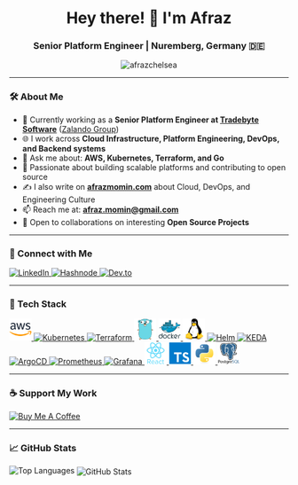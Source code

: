 <h1 align="center">Hey there! 👋 I'm Afraz</h1>
<h3 align="center">Senior Platform Engineer | Nuremberg, Germany 🇩🇪</h3>

<p align="center">
  <img src="https://komarev.com/ghpvc/?username=afrazchelsea&label=Profile%20views&color=0e75b6&style=flat" alt="afrazchelsea" />
</p>

---

### 🛠️ About Me

- 🔭 Currently working as a **Senior Platform Engineer at [Tradebyte Software](https://www.tradebyte.com/en/)** ([Zalando Group](zalando.de))
- 🌐 I work across **Cloud Infrastructure, Platform Engineering, DevOps, and Backend systems**
- 💬 Ask me about: **AWS, Kubernetes, Terraform, and Go**
- 🧠 Passionate about building scalable platforms and contributing to open source
- ✍️ I also write on [**afrazmomin.com**](https://afrazmomin.com) about Cloud, DevOps, and Engineering Culture
- 📫 Reach me at: **afraz.momin@gmail.com**
- 🤝 Open to collaborations on interesting **Open Source Projects**

---

### 📢 Connect with Me

<p align="left">
  <a href="https://linkedin.com/in/afrazm7" target="_blank">
    <img src="https://raw.githubusercontent.com/rahuldkjain/github-profile-readme-generator/master/src/images/icons/Social/linked-in-alt.svg" height="30" width="40" alt="LinkedIn" />
  </a>
  <a href="https://hashnode.com/afrazmomin" target="_blank">
    <img src="https://raw.githubusercontent.com/rahuldkjain/github-profile-readme-generator/master/src/images/icons/Social/hashnode.svg" height="30" width="40" alt="Hashnode" />
  </a>
  <a href="https://dev.to/afrazchelsea" target="_blank">
    <img src="https://raw.githubusercontent.com/rahuldkjain/github-profile-readme-generator/master/src/images/icons/Social/devto.svg" height="30" width="40" alt="Dev.to" />
  </a>
</p>

---

### 🧰 Tech Stack

<p align="left">
  <!-- Cloud & Infra -->
  <a href="https://aws.amazon.com" target="_blank">
    <img src="https://raw.githubusercontent.com/devicons/devicon/master/icons/amazonwebservices/amazonwebservices-original-wordmark.svg" width="40" height="40" alt="AWS" />
  </a>
  <a href="https://kubernetes.io" target="_blank">
    <img src="https://www.vectorlogo.zone/logos/kubernetes/kubernetes-icon.svg" width="40" height="40" alt="Kubernetes" />
  </a>
  <a href="https://www.terraform.io" target="_blank">
    <img src="https://www.vectorlogo.zone/logos/terraformio/terraformio-icon.svg" width="40" height="40" alt="Terraform" />
  </a>
  <a href="https://golang.org" target="_blank">
    <img src="https://raw.githubusercontent.com/devicons/devicon/master/icons/go/go-original.svg" width="40" height="40" alt="Go" />
  </a>
  <a href="https://www.docker.com/" target="_blank">
    <img src="https://raw.githubusercontent.com/devicons/devicon/master/icons/docker/docker-original-wordmark.svg" width="40" height="40" alt="Docker" />
  </a>
  <a href="https://www.linux.org/" target="_blank">
    <img src="https://raw.githubusercontent.com/devicons/devicon/master/icons/linux/linux-original.svg" width="40" height="40" alt="Linux" />
  </a>
  <!-- Kubernetes Ecosystem -->
  <a href="https://helm.sh/" target="_blank">
    <img src="https://www.vectorlogo.zone/logos/helmsh/helmsh-icon.svg" width="40" height="40" alt="Helm" />
  </a>
  <a href="https://keda.sh/" target="_blank">
    <img src="https://raw.githubusercontent.com/kedacore/keda/main/logo/keda-icon-color.png" width="40" height="40" alt="KEDA" />
  </a>
  <a href="https://argo-cd.readthedocs.io/" target="_blank">
    <img src="https://argo-cd.readthedocs.io/en/stable/assets/logo.png" width="40" height="40" alt="ArgoCD" />
  </a>
  <a href="https://prometheus.io/" target="_blank">
    <img src="https://www.vectorlogo.zone/logos/prometheusio/prometheusio-icon.svg" width="40" height="40" alt="Prometheus" />
  </a>
  <a href="https://grafana.com/" target="_blank">
    <img src="https://www.vectorlogo.zone/logos/grafana/grafana-icon.svg" width="40" height="40" alt="Grafana" />
  </a>
  <!-- Programming & Tools -->
  <a href="https://reactjs.org/" target="_blank">
    <img src="https://raw.githubusercontent.com/devicons/devicon/master/icons/react/react-original-wordmark.svg" width="40" height="40" alt="React" />
  </a>
  <a href="https://www.typescriptlang.org/" target="_blank">
    <img src="https://raw.githubusercontent.com/devicons/devicon/master/icons/typescript/typescript-original.svg" width="40" height="40" alt="TypeScript" />
  </a>
  <a href="https://www.python.org" target="_blank">
    <img src="https://raw.githubusercontent.com/devicons/devicon/master/icons/python/python-original.svg" width="40" height="40" alt="Python" />
  </a>
  <a href="https://www.postgresql.org" target="_blank">
    <img src="https://raw.githubusercontent.com/devicons/devicon/master/icons/postgresql/postgresql-original-wordmark.svg" width="40" height="40" alt="PostgreSQL" />
  </a>
</p>

---

### ☕ Support My Work

<p>
  <a href="https://www.buymeacoffee.com/afraz">
    <img src="https://cdn.buymeacoffee.com/buttons/v2/default-yellow.png" height="50" width="210" alt="Buy Me A Coffee" />
  </a>
</p>

---

### 📈 GitHub Stats

<p>
  <img align="left" src="https://github-readme-stats.vercel.app/api/top-langs?username=afrazchelsea&show_icons=true&locale=en&layout=compact" alt="Top Languages" />
</p>

<p>&nbsp;<img align="center" src="https://github-readme-stats.vercel.app/api?username=afrazchelsea&show_icons=true&locale=en" alt="GitHub Stats" /></p>

<!-- Optionally enable streak stats -->
<!-- <p><img align="center" src="https://github-readme-streak-stats.herokuapp.com/?user=afrazchelsea&" alt="GitHub Streak" /></p> -->
